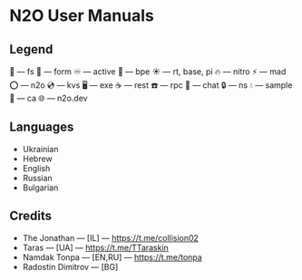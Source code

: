N2O User Manuals
================

Legend
------

📁 — fs
🧾 — form
♾ — active
💠 — bpe
☀ — rt, base, pi
🔥 — nitro
⚡ — mad
⭕ — n2o
💿 — kvs
🖥️ — exe
☕ — rest
☎️ — rpc
💬 — chat
🔒 — ns
💧 — sample
🔑 — ca
🌐 — n2o.dev

Languages
---------

* Ukrainian
* Hebrew
* English
* Russian
* Bulgarian

Credits
-------

* The Jonathan — [IL] — https://t.me/collision02
* Taras — [UA] — https://t.me/TTaraskin
* Namdak Tonpa — [EN,RU] — https://t.me/tonpa
* Radostin Dimitrov — [BG]
